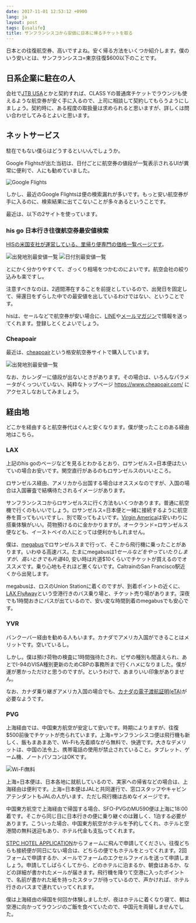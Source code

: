 ```yaml
---
date: 2017-11-01 12:53:12 +0900
lang: ja
layout: post
tags: [usalife]
title: サンフランシスコから安価に日本に帰るチケットを取る
---
```

日本との往復航空券、高いですよね。安く帰る方法をいくつか紹介します。僕のいう安いとは、サンフランシスコ=東京往復$600以下のことです。

## 日系企業に駐在の人

会社で[JTB USA](http://online.jtbusa.com/)とかと契約すれば、CLASS Yの普通席チケットでラウンジも使えるような航空券が安く手に入るので、上司に相談して契約してもらうようにしましょう。契約時に、ある程度の取扱量は求められると思いますが、詳しくは問い合わせしてみるとよいと思います。

## ネットサービス

駐在でもない僕らはどうするといいんでしょうか。

Google Flightsが出た当初は、日付ごとに航空券の値段が一覧表示されるUIが異常に便利で、人にも勧めていました。

![Google Flights](/assets/images/entry/2017-10-31/google_cal.png)

しかし、最近のGoogle Flightsは便の検索漏れが多いです。もっと安い航空券が手に入るのに、検索結果に出てこないことが多々あるということです。

最近は、以下の2サイトを使っています。

### his go 日本行き往復航空券最安値検索

[HISの米国支社が運営している、里帰り便専門の価格一覧ページです](http://www.hisgo.com/us/campaign/jpflight.html)。

![出発地別最安値一覧](/assets/images/entry/2017-10-31/his_top.png)
![日付別最安値一覧](/assets/images/entry/2017-10-31/his_cal.png)

とにかく分かりやすくて、ざっくり相場をつかむのによいです。航空会社の絞り込みも楽ですし。

注意すべきなのは、2週間滞在することを前提としているので、出発日を固定して、帰還日をずらした中での最安値を出しているわけではない、ということです。

hisは、セールなどで航空券が安い場合に、[LINE](https://line.me/R/ti/p/%40ldo9346h)や[メールマガジン](https://top.his-usa.com/magazine/index.php)で情報を送ってくれます。登録しとくとよいでしょう。

### Cheapoair

最近は、[cheapoair](https://www.cheapoair.com/)という格安航空券サイトで購入しています。

![出発地別最安値一覧](/assets/images/entry/2017-10-31/cheapoair_cal.png)

なお、カレンダーに値段が出ないときがあります。その場合は、いろんなパラメータがくっついていない、純粋なトップページ https://www.cheapoair.com/ にアクセスしなおしてみましょう。

## 経由地

どこかを経由すると航空券代はぐんと安くなります。僕が使ったことのある経由地はこちら。

### LAX

上記のhis goのページなどを見るとわかるとおり、ロサンゼルス=日本便はたいていの場合お安いです。関空直行があるのもロサンゼルスのいいところ。

ロサンゼルス経由、アメリカから出国する場合はオススメなのですが、入国の場合は入国審査で結構待たされるイメージがあります。

サンフランシスコからロサンゼルスに行く方法もいくつかあります。普通に航空機で行くのもいいでしょう。ロサンゼルス=日本便と一緒に接続するように航空券を買ってもいいですし、別で取ってもよいです。[Virgin America](https://www.virginamerica.com/)は安いわりに搭乗体験がいい。荷物預けるのに金かかりますが。オークランド=ロサンゼルス便なども、イーストベイの人にとっては便利かもしれません。

僕は、[megabus](https://us.megabus.com/)でロサンゼルスまで行って、そこから飛行機に乗ったことがあります。いわゆる高速バス。たまにmegabusは$1セールなどをやっていたりしますが、高いときでも片道$40, 安い時は片道$10くらいでチケットが買えるのでオススメです。乗り心地もそれほど悪くないです。CaltrainのSan Francisco駅近くから出発します。

megabusは、ロスのUnion Stationに着くのですが、到着ポイントの近くに、[LAX FlyAway](http://www.lawa.org/flyaway/)という空港行きのバス乗り場と、チケット売り場があります。深夜でも1時間おきにバスが出ているので、安い変な時間到着のmegabusでも安心です。

### YVR

バンクーバー経由を勧める人もいます。カナダでアメリカ入国ができることはメリットです。空いているし。

しかし。僕は預け荷物の検査に1時間強待たされ、ビザの種別も間違えられ、あとでI-94のVISA種別更新のためCBPの事務所まで行くハメになりました。僕が運が悪かっただけと思うのですが。というわけで、あまりいい印象がありません。

なお、カナダ乗り継ぎアメリカ入国の場合でも、[カナダの電子渡航証明(eTA)](http://www.cic.gc.ca/english/visit/eta.asp)が必要なようです。

### PVG

上海経由では、中国東方航空が安定して安いです。時期によりますが、往復$500前後でチケットが売られています。上海=サンフランシスコ便は飛行機も新しく、飯もまあまあで、Wi-Fiも先着順ながら無料で、快適です。大きなデメリットは、中国の法令上、携帯電話の使用が禁止されていること。タブレット、ゲーム機、ノートパソコンはOKです。

![Wi-Fi無料](/assets/images/entry/2017-10-31/china_eastern_wifi.jpg)

上海=日本便は、日本各地に就航しているので、実家への帰省などの場合は、上海経由は便利です。上海=日本便はJALと共同運行で、窓口スタッフやキャビンアテンダントもJALの人がいます、ただし飛行機は古めなイメージです。

中国東方航空で上海経由で帰国する場合、SFO-PVGのMU590便は上海に18:00着です。そこから同じ日に日本行きの便に乗り継ぐのは難しく、1泊する必要があります。こういった場合、中国東方航空がホテルを予約してくれ、ホテルと空港間の無料送迎もあり、ホテル代金も支払ってくれます。

[STPC HOTEL APPLICATION](http://us.ceair.com/en/transit-hotel-application.html)からフォームに飛んで申請してください。往復どちらも接続便が同日にない場合は、どちらの便でもホテルをとってくれます。2回フォームで申請するか、メールでフォームのエクセルファイルを送って申請しましょう。申請してしばらくしてから、どのホテルに泊まるか、朝食はあるか、などの詳細が書かれたメールが届きます。飛行機を降りて空港に入ったポイントで、名前が書かれた紙を持ったスタッフが待っているので、声かければ、ホテル行きのバスまで連れていってくれます。

僕は上海経由の帰国を何回か体験しましたが、夜はホテルに着くなり寝て、朝は空港に向かってラウンジのご飯を食べていたので、中国元を両替しませんでした。
